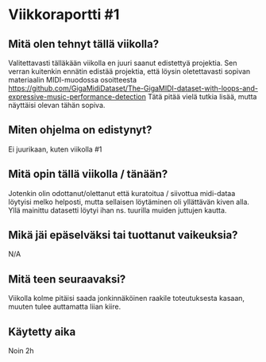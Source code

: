 # Viikkoraportti #1
## Mitä olen tehnyt tällä viikolla?
Valitettavasti tälläkään viikolla en juuri saanut edistettyä projektia. Sen verran kuitenkin ennätin edistää projektia, että löysin oletettavasti sopivan materiaalin MIDI-muodossa osoitteesta https://github.com/GigaMidiDataset/The-GigaMIDI-dataset-with-loops-and-expressive-music-performance-detection 
Tätä pitää vielä tutkia lisää, mutta näyttäisi olevan tähän sopiva.

## Miten ohjelma on edistynyt?
Ei juurikaan, kuten viikolla #1

## Mitä opin tällä viikolla / tänään?
Jotenkin olin odottanut/olettanut että kuratoitua / siivottua midi-dataa löytyisi melko helposti, mutta sellaisen löytäminen oli yllättävän kiven alla. Yllä mainittu datasetti löytyi ihan ns. tuurilla muiden juttujen kautta.

## Mikä jäi epäselväksi tai tuottanut vaikeuksia?
N/A

## Mitä teen seuraavaksi?
Viikolla kolme pitäisi saada jonkinnäköinen raakile toteutuksesta kasaan, muuten tulee auttamatta liian kiire.

## Käytetty aika
Noin 2h
